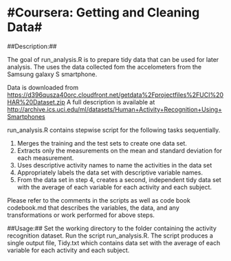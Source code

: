 #Coursera: Getting and Cleaning Data#
=====================================

##Description:##

The goal of run_analysis.R is to prepare tidy data that can be used for later analysis. The uses the data collected fom the accelometers from the Samsung galaxy S smartphone.

Data is downloaded from https://d396qusza40orc.cloudfront.net/getdata%2Fprojectfiles%2FUCI%20HAR%20Dataset.zip
A full description is available at http://archive.ics.uci.edu/ml/datasets/Human+Activity+Recognition+Using+Smartphones

run_analysis.R contains stepwise script for the following tasks sequentially.

1. Merges the training and the test sets to create one data set.
2. Extracts only the measurements on the mean and standard deviation for each measurement.
3. Uses descriptive activity names to name the activities in the data set
4. Appropriately labels the data set with descriptive variable names.
5. From the data set in step 4, creates a second, independent tidy data set with the average of each variable for each activity and each subject.

Please refer to the comments in the scripts as well as code book codebook.md that describes the variables, the data, and any transformations or work performed for above steps.

##Usage:##
Set the working directory to the folder containing the activity recognition dataset.
Run the script run_analysis.R. The script produces a single output file, Tidy.txt which contains data set with the average of each variable for each activity and each subject.